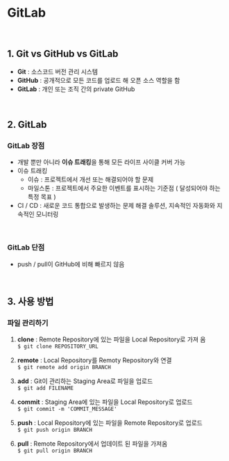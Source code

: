 # GitLab
<br>

## 1. Git vs GitHub vs GitLab
 - **Git** : 소스코드 버전 관리 시스템
 - **GitHub** : 공개적으로 모든 코드를 업로드 해 오픈 소스 역할을 함
 - **GitLab** : 개인 또는 조직 간의 private GitHub
<br>

## 2. GitLab
### GitLab 장점
- 개발 뿐만 아니라 **이슈 트래킹**을 통해 모든 라이프 사이클 커버 가능
- 이슈 트래킹
  - 이슈 : 프로젝트에서 개선 또는 해결되어야 할 문제
  - 마일스톤 : 프로젝트에서 주요한 이벤트를 표시하는 기준점 ( 달성되어야 하는 특정 목표 )
- CI / CD : 새로운 코드 통합으로 발생하는 문제 해결 솔루션, 지속적인 자동화와 지속적인 모니터링
<br>

### GitLab 단점
- push / pull이 GitHub에 비해 빠르지 않음
<br>

## 3. 사용 방법
### 파일 관리하기
1. **clone** : Remote Repository에 있는 파일을 Local Repository로 가져 옴 <br>
`$ git clone REPOSITORY_URL`

2. **remote** : Local Repository를 Remoty Repository와 연결 <br>
`$ git remote add origin BRANCH`

3. **add** : Git이 관리하는 Staging Area로 파일을 업로드 <br>
`$ git add FILENAME`

4. **commit** : Staging Area에 있는 파일을 Local Repository로 업로드 <br>
`$ git commit -m 'COMMIT_MESSAGE'`

5. **push** : Local Repository에 있는 파일을 Remote Repository로 업로드 <br>
`$ git push origin BRANCH`

6. **pull** : Remote Repository에서 업데이트 된 파일을 가져옴 <br>
`$ git pull origin BRANCH`
